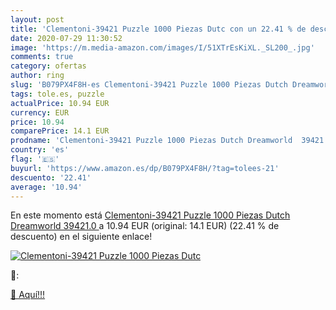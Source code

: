 ```yaml
---
layout: post
title: 'Clementoni-39421 Puzzle 1000 Piezas Dutc con un 22.41 % de descuento'
date: 2020-07-29 11:30:52
image: 'https://m.media-amazon.com/images/I/51XTrEsKiXL._SL200_.jpg'
comments: true
category: ofertas
author: ring
slug: 'B079PX4F8H-es Clementoni-39421 Puzzle 1000 Piezas Dutch Dreamworld 39421.0'
tags: tole.es, puzzle
actualPrice: 10.94 EUR
currency: EUR
price: 10.94
comparePrice: 14.1 EUR
prodname: 'Clementoni-39421 Puzzle 1000 Piezas Dutch Dreamworld  39421.0 '
country: 'es'
flag: '🇪🇸'
buyurl: 'https://www.amazon.es/dp/B079PX4F8H/?tag=tolees-21'
descuento: '22.41'
average: '10.94'
---
```


En este momento está [Clementoni-39421 Puzzle 1000 Piezas Dutch Dreamworld  39421.0 ](https://www.amazon.es/dp/B079PX4F8H/?tag=tolees-21) a 10.94 EUR (original: 14.1 EUR) (22.41 %  de descuento) en el siguiente enlace!

[![Clementoni-39421 Puzzle 1000 Piezas Dutc](https://m.media-amazon.com/images/I/51XTrEsKiXL._SL200_.jpg)](https://www.amazon.es/dp/B079PX4F8H/?tag=tolees-21)

🔎:


[🛒 Aquí!!!](https://www.amazon.es/dp/B079PX4F8H/?tag=tolees-21)
